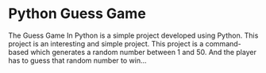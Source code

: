# Python Guess Game
 The Guess Game In Python is a simple project developed using Python. This project is an interesting and simple project. This project is a command-based which generates a random number between 1 and 50. And the player has to guess that random number to win...
